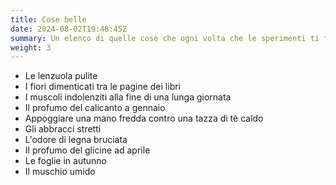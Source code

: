 ```yaml
---
title: Cose belle
date: 2024-08-02T19:48:45Z
summary: Un elenco di quelle cose che ogni volta che le sperimenti ti fanno sprofondare nell'attimo presente.
weight: 3
---
```


- Le lenzuola pulite
- I fiori dimenticati tra le pagine dei libri
- I muscoli indolenziti alla fine di una lunga giornata
- Il profumo del calicanto a gennaio
- Appoggiare una mano fredda contro una tazza di tè caldo
- Gli abbracci stretti
- L'odore di legna bruciata
- Il profumo del glicine ad aprile
- Le foglie in autunno
- Il muschio umido
